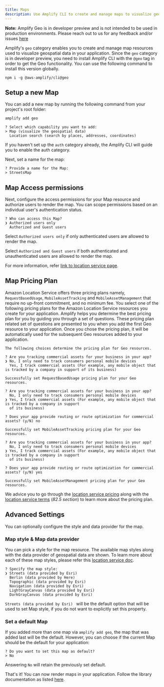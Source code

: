 ```yaml
---
title: Maps
description: Use Amplify CLI to create and manage maps to visualize geospatial data in your app.
---
```

<amplify-callout>

**Note:** Amplify Geo is in developer preview and is not intended to be used in production environments. Please reach out to us for any feedback and/or issues [here](https://github.com/aws-amplify/amplify-cli/issues)

</amplify-callout>

Amplify's `geo` category enables you to create and manage map resources used to visualize geospatial data in your application.
Since the `geo` category is in developer preview, you need to install Amplify CLI with the `@geo` tag in order to get the Geo functionality. You can use the following command to install this version globally.

```console
npm i -g @aws-amplify/cli@geo
```

## Setup a new Map

You can add a new map by running the following command from your project's root folder:

```bash
amplify add geo
```
```console
? Select which capability you want to add:
> Map (visualize the geospatial data)
  Location search (search by places, addresses, coordinates)
```
If you haven't set up the `auth` category already, the Amplify CLI will guide you to enable the auth category.

Next, set a name for the map: 

```console
? Provide a name for the Map:
> StreetsMap
```

## Map Access permissions

Next, configure the access permissions for your Map resource and authorize users to render the map.
You can scope permissions based on an individual user's authentication status.

```console
? Who can access this Map?
❯ Authorized users only
  Authorized and Guest users
```

Select `Authorized users only` if only authenticated users are allowed to render the map.

Select `Authorized and Guest users` if both authenticated and unauthenticated users are allowed to render the map.

For more information, refer [link to location service page](https://docs.aws.amazon.com/location/latest/developerguide/security_iam_id-based-policy-examples.html#security_iam_id-based-policy-examples-get-map-tiles).

## Map Pricing Plan
Amazon Location Service offers three pricing plans namely, `RequestBasedUsage`, `MobileAssetTracking` and `MobileAssetManagement` that require no up-front commitment, and no minimum fee.
You select one of the following pricing plans for the Amazon Location Service resources you create for your application.
Amplify helps you determine the best pricing plan for you by guiding you through a set of questions.
These pricing plan related set of questions are presented to you when you add the first Geo resource to your application. 
Once you chose the pricing plan, it will be automatically used for the subsequent Geo resources added to your application.

```console
The following choices determine the pricing plan for Geo resources.

? Are you tracking commercial assets for your business in your app?
❯ No, I only need to track consumers personal mobile devices 
  Yes, I track commercial assets (For example, any mobile object that is tracked by a company in support of its business)

Successfully set RequestBasedUsage pricing plan for your Geo resources.
```

```console
? Are you tracking commercial assets for your business in your app?
  No, I only need to track consumers personal mobile devices 
❯ Yes, I track commercial assets (For example, any mobile object that is tracked by a company in support 
  of its business)

? Does your app provide routing or route optimization for commercial assets? (y/N) no

Successfully set MobileAssetTracking pricing plan for your Geo resources.
```

```console
? Are you tracking commercial assets for your business in your app?
  No, I only need to track consumers personal mobile devices 
❯ Yes, I track commercial assets (For example, any mobile object that is tracked by a company in support 
  of its business)

? Does your app provide routing or route optimization for commercial assets? (y/N) yes

Successfully set MobileAssetManagement pricing plan for your Geo resources.
```

We advice you to go through the [location service pricing](https://aws.amazon.com/location/pricing/) along with the [location service terms](https://aws.amazon.com/service-terms/) (_82.5 section_) to learn more about the pricing plan.

## Advanced Settings
You can optionally configure the style and data provider for the map.

### Map style & Map data provider
You can pick a style for the map resource. The available map styles along with the data provider of geospatial data are shown. To learn more about each of these map styles, please refer this [location service doc](https://docs.aws.amazon.com/location-maps/latest/APIReference/API_MapConfiguration.html).

```console
? Specify the map style:
❯ Streets (data provided by Esri) 
  Berlin (data provided by Here) 
  Topographic (data provided by Esri) 
  Navigation (data provided by Esri) 
  LightGrayCanvas (data provided by Esri) 
  DarkGrayCanvas (data provided by Esri)
```

`Streets (data provided by Esri) ` will be the default option that will be used to set Map style, if you do not want to explicitly set this property. 

### Set a default Map
If you added more than one map via `amplify add geo`, the map that was added last will be the default. 
However, you can choose if the current Map should be the default for your application:

```console
? Do you want to set this map as default?
> No
```
Answering `No` will retain the previously set default.

That's it! You can now render maps in your application. Follow the library documentation as listed [here](~/lib/geo/maps.md).
